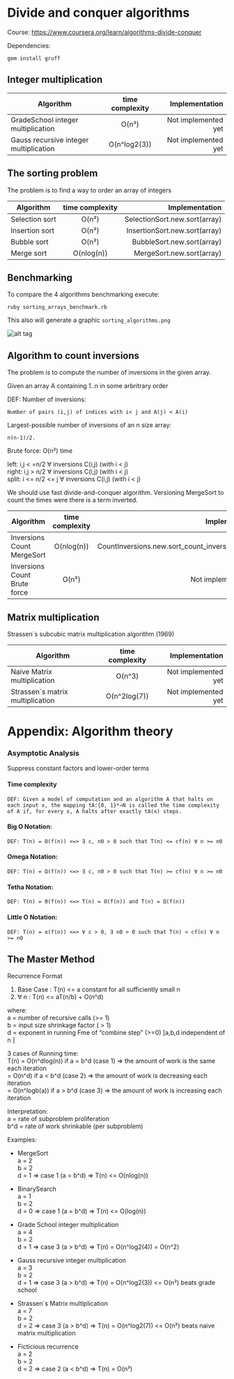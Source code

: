 # Divide and conquer algorithms

Course: https://www.coursera.org/learn/algorithms-divide-conquer

Dependencies:

`gem install gruff`

## Integer multiplication

| Algorithm                             | time complexity | Implementation      |
| ------------------------------------- |:---------------:| -------------------:|
| GradeSchool integer multiplication    | O(n²)           | Not implemented yet |
| Gauss recursive integer multiplication| O(n^log2(3))    | Not implemented yet |

## The sorting problem

The problem is to find a way to order an array of integers

| Algorithm      | time complexity | Implementation                |
| -------------- |:---------------:| -----------------------------:|
| Selection sort | O(n²)           | SelectionSort.new.sort(array) |
| Insertion sort | O(n²)           | InsertionSort.new.sort(array) |
| Bubble sort    | O(n²)           | BubbleSort.new.sort(array)    |
| Merge sort     | O(nlog(n))      | MergeSort.new.sort(array)     |

## Benchmarking

To compare the 4 algorithms benchmarking execute:

`ruby sorting_arrays_benchmark.rb`

This also will generate a graphic `sorting_algorithms.png`

![alt tag](https://github.com/TOAST3R/sorting_algorithms/blob/master/sorting_algorithms.png)


## Algorithm to count inversions

The problem is to compute the number of inversions in the given array.

Given an array A containing 1..n in some arbritrary order

DEF: Number of inversions: 
```
Number of pairs (i,j) of indices with i< j and A(j) < A(i)
```

Largest-possible number of inversions of an n size array: 
```
n(n-1)/2.
```

Brute force: O(n²) time

left:       i,j < =n/2 ∀ inversions C(i,j) (with i < j)  
right:      i,j > n/2  ∀ inversions C(i,j) (with i < j)  
split:   i <= n/2 <= j ∀ inversions C(i,j) (with i < j)  

We should use fast divide-and-conquer algorithm. Versioning MergeSort to count the times were there is a term inverted.

| Algorithm                    | time complexity | Implementation                                  |
| ---------------------------- |:---------------:| -----------------------------------------------:|
| Inversions Count MergeSort   | O(nlog(n))      | CountInversions.new.sort_count_inversion(array) |
| Inversions Count Brute force | O(n²)           | Not implemented yet                             |

## Matrix multiplication

Strassen´s subcubic matrix multiplication algorithm (1969)

| Algorithm                         | time complexity | Implementation      |
| --------------------------------- |:---------------:| -------------------:|
| Naive Matrix multiplication       | O(n^3)          | Not implemented yet |
| Strassen´s matrix multiplication  | O(n^2log(7))    | Not implemented yet |



# Appendix: Algorithm theory

### Asymptotic Analysis

Suppress constant factors and lower-order terms

#### Time complexity
```
DEF: Given a model of computation and an algorithm A that halts on each input x, the mapping tA:{0, 1}*→N is called the time complexity of A if, for every x, A halts after exactly tA(x) steps.
```

#### Big O Notation:
```
DEF: T(n) = O(f(n)) <=> ∃ c, n0 > 0 such that T(n) <= cf(n) ∀ n >= n0
```

#### Omega Notation:
```
DEF: T(n) = Ω(f(n)) <=> ∃ c, n0 > 0 such that T(n) >= cf(n) ∀ n >= n0
```

#### Tetha Notation:
```
DEF: T(n) = Θ(f(n)) <=> T(n) = O(f(n)) and T(n) = Ω(f(n))
```

#### Little O Notation:
```
DEF: T(n) = o(f(n)) <=> ∀ c > 0, ∃ n0 > 0 such that T(n) < cf(n) ∀ n >= n0
```

## The Master Method

Recurrence Format

1. Base Case : T(n) <= a constant for all sufficiently small n  
2. ∀ n : T(n) <= aT(n/b) + O(n^d)  

where:  
a = number of recursive calls (>= 1)  
b = input size shrinkage factor ( > 1)  
d = exponent in running Fme of “combine step” (>=0) [a,b,d independent of n ]

3 cases of Running time:  
T(n) = O(n^dlog(n)) if a = b^d (case 1) => the amount of work is the same each iteration  
     = O(n^d)       if a < b^d (case 2) => the amount of work is decreasing each iteration  
     = O(n^logb(a)) if a > b^d (case 3) => the amount of work is increasing each iteration

Interpretation:  
a = rate of subproblem proliferation  
b^d = rate of work shrinkable (per subproblem)


Examples:

- MergeSort  
  a = 2  
  b = 2  
  d = 1 => case 1 (a = b^d) => T(n) <= O(nlog(n))

- BinarySearch  
  a = 1  
  b = 2  
  d = 0 => case 1 (a = b^d) => T(n) <= O(log(n))

- Grade School integer multiplication  
  a = 4  
  b = 2  
  d = 1 => case 3 (a > b^d) => T(n) = O(n^log2(4)) = O(n^2)

- Gauss recursive integer multiplication  
  a = 3  
  b = 2  
  d = 1 => case 3 (a > b^d) => T(n) = O(n^log2(3)) <= O(n²) beats grade school

- Strassen´s Matrix multiplication  
  a = 7  
  b = 2  
  d = 2 => case 3 (a > b^d) => T(n) = O(n^log2(7)) <= O(n²) beats naive matrix multiplication

- Ficticious recurrence  
  a = 2  
  b = 2  
  d = 2 => case 2 (a < b^d) => T(n) = O(n²)

